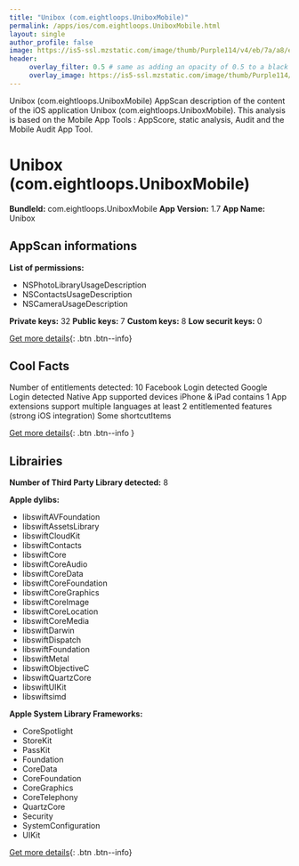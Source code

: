 ```yaml
---
title: "Unibox (com.eightloops.UniboxMobile)"
permalink: /apps/ios/com.eightloops.UniboxMobile.html
layout: single
author_profile: false
image: https://is5-ssl.mzstatic.com/image/thumb/Purple114/v4/eb/7a/a8/eb7aa8ae-bd3a-ab97-60ae-4f9b454c3bb2/AppIcon-1x_U007emarketing-0-6-0-0-85-220.png/512x512bb.jpg
header: 
     overlay_filter: 0.5 # same as adding an opacity of 0.5 to a black background
     overlay_image: https://is5-ssl.mzstatic.com/image/thumb/Purple114/v4/eb/7a/a8/eb7aa8ae-bd3a-ab97-60ae-4f9b454c3bb2/AppIcon-1x_U007emarketing-0-6-0-0-85-220.png/512x512bb.jpg
---
```

Unibox (com.eightloops.UniboxMobile) AppScan description of the content of the iOS application Unibox (com.eightloops.UniboxMobile). This analysis is based on the Mobile App Tools : AppScore, static analysis, Audit and the Mobile Audit App Tool.

# Unibox (com.eightloops.UniboxMobile)

**BundleId:** com.eightloops.UniboxMobile
**App Version:** 1.7
**App Name:** Unibox


## AppScan informations 

**List of permissions:** 
- NSPhotoLibraryUsageDescription
- NSContactsUsageDescription
- NSCameraUsageDescription
  
  
**Private keys:** 32
**Public keys:** 7
**Custom keys:** 8
**Low securit keys:** 0
  
[Get more details](/pricing.html){: .btn .btn--info}

## Cool Facts

Number of entitlements detected: 10
Facebook Login detected
Google Login detected
Native App
supported devices iPhone & iPad
contains 1 App extensions
support multiple languages
at least 2 entitlemented features (strong iOS integration)
Some shortcutItems 
  
[Get more details](/pricing.html){: .btn .btn--info }

## Librairies 
**Number of Third Party Library detected:** 8


**Apple dylibs:**
- libswiftAVFoundation
- libswiftAssetsLibrary
- libswiftCloudKit
- libswiftContacts
- libswiftCore
- libswiftCoreAudio
- libswiftCoreData
- libswiftCoreFoundation
- libswiftCoreGraphics
- libswiftCoreImage
- libswiftCoreLocation
- libswiftCoreMedia
- libswiftDarwin
- libswiftDispatch
- libswiftFoundation
- libswiftMetal
- libswiftObjectiveC
- libswiftQuartzCore
- libswiftUIKit
- libswiftsimd


**Apple System Library Frameworks:**
- CoreSpotlight
- StoreKit
- PassKit
- Foundation
- CoreData
- CoreFoundation
- CoreGraphics
- CoreTelephony
- QuartzCore
- Security
- SystemConfiguration
- UIKit


  
[Get more details](/pricing.html){: .btn .btn--info}

